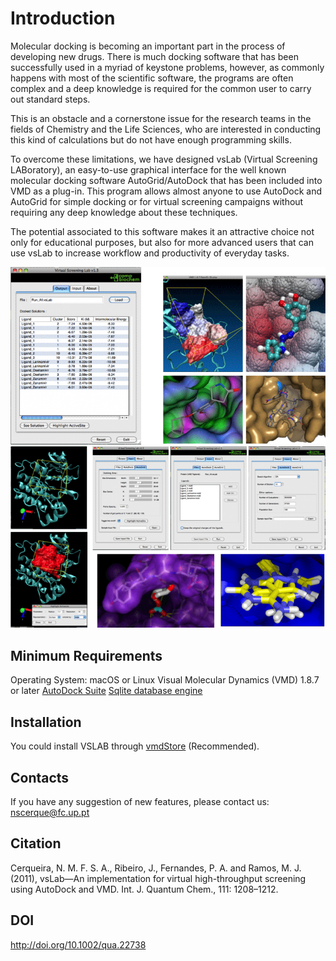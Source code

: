 # Introduction
Molecular docking is becoming an important part in the process of developing new drugs. There is much docking software that has been successfully used in a myriad of keystone problems, however, as commonly happens with most of the scientific software, the programs are often complex and a deep knowledge is required for the common user to carry out standard steps.

This is an obstacle and a cornerstone issue for the research teams in the fields of Chemistry and the Life Sciences, who are interested in conducting this kind of calculations but do not have enough programming skills.

To overcome these limitations, we have designed vsLab (Virtual Screening LABoratory), an easy-to-use graphical interface for the well known molecular docking software AutoGrid/AutoDock that has been included into VMD as a plug-in. This program allows almost anyone to use AutoDock and AutoGrid for simple docking or for virtual screening campaigns without requiring any deep knowledge about these techniques.

The potential associated to this software makes it an attractive choice not only for educational purposes, but also for more advanced users that can use vsLab to increase workflow and productivity of everyday tasks.

![Image](Screenshots/image1.gif)
![Image](Screenshots/image2.gif)

## Minimum Requirements

Operating System: macOS or Linux
Visual Molecular Dynamics (VMD) 1.8.7 or later
[AutoDock Suite](http://autodock.scripps.edu/)
[Sqlite database engine](http://www.sqlite.org/)

## Installation

You could install VSLAB through [vmdStore](https://github.com/portobiocomp/vmdStore) (Recommended).

## Contacts
If you have any suggestion of new features, please contact us: nscerque@fc.up.pt

## Citation
Cerqueira, N. M. F. S. A., Ribeiro, J., Fernandes, P. A. and Ramos, M. J. (2011), vsLab—An implementation for virtual high-throughput screening using AutoDock and VMD. Int. J. Quantum Chem., 111: 1208–1212.

## DOI
http://doi.org/10.1002/qua.22738
